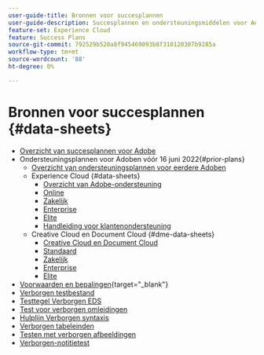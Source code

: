 ```yaml
---
user-guide-title: Bronnen voor succesplannen
user-guide-description: Succesplannen en ondersteuningsmiddelen voor Adobe Experience Cloud en Adobe Experience Platform.
feature-set: Experience Cloud
feature: Success Plans
source-git-commit: 792529b520a8f945469093b8f310120307b9285a
workflow-type: tm+mt
source-wordcount: '88'
ht-degree: 0%

---
```



# Bronnen voor succesplannen {#data-sheets}

+ [Overzicht van succesplannen voor Adobe](overview.md)
+ Ondersteuningsplannen voor Adoben vóór 16 juni 2022{#prior-plans}
   + [Overzicht van ondersteuningsplannen voor eerdere Adoben](overview-prior-plans.md)
   + Experience Cloud {#data-sheets}
      + [Overzicht van Adobe-ondersteuning](dx-overview.md)
      + [Online](online.md)
      + [Zakelijk](business.md)
      + [Enterprise](enterprise.md)
      + [Elite](elite.md)
      + [Handleiding voor klantenondersteuning](support-guide.md)
   + Creative Cloud en Document Cloud {#dme-data-sheets}
      + [Creative Cloud en Document Cloud](dme-overview.md)
      + [Standaard](dme-standard.md)
      + [Zakelijk](dme-business.md)
      + [Enterprise](dme-enterprise.md)
      + [Elite](dme-elite.md)
+ [Voorwaarden en bepalingen](https://helpx.adobe.com/support/programs/support-policies-terms-conditions.html){target="_blank"}
+ [Verborgen testbestand](hidden-test.md)
+ [Testtegel Verborgen EDS](hidden/test-page.md)
+ [Test voor verborgen omleidingen](hidden/redirects-test.md)
+ [Hulplijn Verborgen syntaxis](hidden/syntax-style-guide.md)
+ [Verborgen tabeleinden](hidden/table-breaks.md)
+ [Testen met verborgen afbeeldingen](hidden/tables.md)
+ [Verborgen-notitietest](hidden/note-test.md)

<!--

Articles must be added to this TOC file in order to render.

Use this list format to specify links to articles and section headings that expand and collapse in the left rail of the user guide.

An article link CANNOT be used as a section heading.
-->
